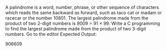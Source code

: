 A palindrome is a word, number, phrase, or other sequence of characters which reads the same backward as forward, such as taco cat or madam or racecar or the number 10801. The largest palindrome made from the product of two 2-digit numbers is 9009 = 91 × 99.
Write a C programming to find the largest palindrome made from the product of two 3-digit numbers. Go to the editor
Expected Output:

906609
